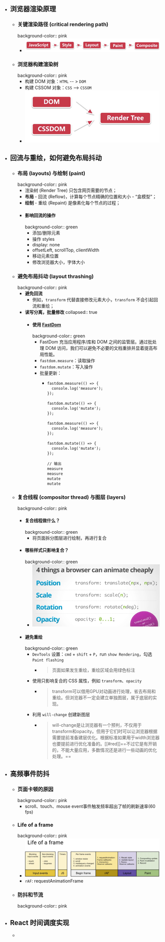 - ## 浏览器渲染原理
	- ### 关键渲染路径 (critical rendering path)
	  background-color:: pink
		- ![image.png](../assets/image_1696597634114_0.png)
	- ### 浏览器构建渲染树
	  background-color:: pink
		- 构建 DOM 对象：`HTML`  -- > `DOM`
		- 构建 CSSOM 对象：`CSS` --> `CSSOM`
		- ![image.png](../assets/image_1696598576022_0.png)
- ## 回流与重绘，如何避免布局抖动
	- ### 布局 (layouts) 与绘制 (paint)
	  background-color:: pink
		- 渲染树 (Render Tree) 只包含网页需要的节点；
		- **布局** - 回流 (Reflow)，计算每个节点精确的位置和大小 - “盒模型”；
		- **绘制** - 重绘 (Repaint) 是像素化每个节点的过程；
		- #### 影响回流的操作
		  background-color:: green
			- 添加/删除元素
			- 操作 styles
			- display: none
			- offsetLeft, scrollTop, clientWidth
			- 移动元素位置
			- 修改浏览器大小，字体大小
	- ### 避免布局抖动 (layout thrashing)
	  background-color:: pink
		- **避免回流**
			- 例如，`transform` 代替直接修改元素大小，`transform` 不会引起回流和重绘；
		- **读写分离，批量修改**
		  collapsed:: true
			- #### 使用 [FastDom](https://github.com/wilsonpage/fastdom)
			  background-color:: green
				- FastDom 充当应用程序/库和 DOM 之间的监管层。通过批处理 DOM 访问，我们可以避免不必要的文档重排并显着提高布局性能。
				- `fastdom.measure`：读取操作
				- `fastdom.mutate`：写入操作
				- 批量更新：
					- ```
					  fastdom.measure(() => {
					    console.log('measure');
					  });
					  
					  fastdom.mutate(() => {
					    console.log('mutate');
					  });
					  
					  fastdom.measure(() => {
					    console.log('measure');
					  });
					  
					  fastdom.mutate(() => {
					    console.log('mutate');
					  });
					  
					  // 输出
					  measure
					  measure
					  mutate
					  mutate
					  ```
	- ### 复合线程 (compositor thread) 与图层 (layers)
	  background-color:: pink
		- #### 复合线程做什么？
		  background-color:: green
			- 将页面拆分图层进行绘制，再进行复合
		- #### 哪些样式只影响复合？
		  background-color:: green
			- ![image.png](../assets/image_1696671668995_0.png)
		- #### 避免重绘
		  background-color:: green
			- `DevTools` 设置：`cmd` + `shift` + `P`，run `show Rendering`，勾选 `Paint flashing`
				- > 页面如果发生重绘，重绘区域会用绿色标注
			- 使用只影响复合的 CSS 属性，例如 `transform`、`opacity`
				- > transform可以借用GPU对动画进行处理，省去布局和重绘。但浏览器不一定会建立单独图层，属于底层的实现。
			- 利用 `will-change` 创建新图层
				- > will-change是让浏览器有一个预判，不仅用于transform和opacity。但用于它们时可以让浏览器根据需要提前准备建层优化。根据标准如果用于width浏览器也要提前进行优化准备的。[[#red]]==不过它是有开销的，不能大量应用，多数情况还是进行一些动画的优化处理。==
- ## 高频事件防抖
	- ### 页面卡顿的原因
	  background-color:: pink
		- scroll、touch、mouse event事件触发频率超出了帧的刷新速率(60 fps)
	- ### Life of a frame
	  background-color:: pink
		- ![image.png](../assets/image_1696676020090_0.png)
		- `rAF`: requestAnimationFrame
	- ### 防抖和节流
	  background-color:: pink
- ## React 时间调度实现
	-